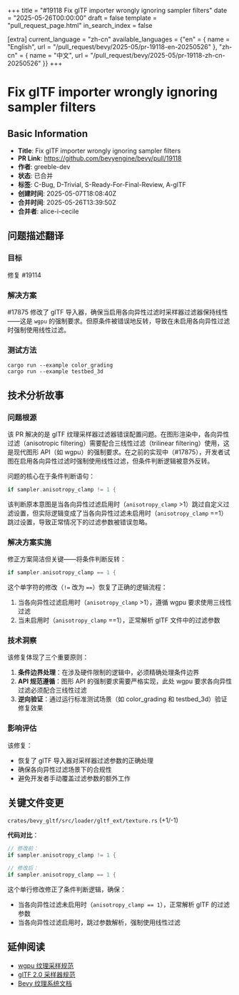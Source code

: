 +++
title = "#19118 Fix glTF importer wrongly ignoring sampler filters"
date = "2025-05-26T00:00:00"
draft = false
template = "pull_request_page.html"
in_search_index = false

[extra]
current_language = "zh-cn"
available_languages = {"en" = { name = "English", url = "/pull_request/bevy/2025-05/pr-19118-en-20250526" }, "zh-cn" = { name = "中文", url = "/pull_request/bevy/2025-05/pr-19118-zh-cn-20250526" }}
+++

# Fix glTF importer wrongly ignoring sampler filters

## Basic Information  
- **Title**: Fix glTF importer wrongly ignoring sampler filters  
- **PR Link**: https://github.com/bevyengine/bevy/pull/19118  
- **作者**: greeble-dev  
- **状态**: 已合并  
- **标签**: C-Bug, D-Trivial, S-Ready-For-Final-Review, A-glTF  
- **创建时间**: 2025-05-07T18:08:40Z  
- **合并时间**: 2025-05-26T13:39:50Z  
- **合并者**: alice-i-cecile  

## 问题描述翻译  
### 目标  
修复 #19114  

### 解决方案  
#17875 修改了 glTF 导入器，确保当启用各向异性过滤时采样器过滤器保持线性——这是 `wgpu` 的强制要求。但原条件被错误地反转，导致在未启用各向异性过滤时强制使用线性过滤。  

### 测试方法  
``` 
cargo run --example color_grading  
cargo run --example testbed_3d  
```

## 技术分析故事  

### 问题根源  
该 PR 解决的是 glTF 纹理采样器过滤器错误配置问题。在图形渲染中，各向异性过滤（anisotropic filtering）需要配合三线性过滤（trilinear filtering）使用，这是现代图形 API（如 wgpu）的强制要求。在之前的实现中（#17875），开发者试图在启用各向异性过滤时强制使用线性过滤，但条件判断逻辑被意外反转。

问题的核心在于条件判断语句：
```rust
if sampler.anisotropy_clamp != 1 {
```
该判断原本意图是当各向异性过滤启用时（`anisotropy_clamp` >1）跳过自定义过滤设置，但实际逻辑变成了当各向异性过滤未启用时（`anisotropy_clamp` ==1）跳过设置，导致正常情况下的过滤参数被错误忽略。

### 解决方案实施  
修正方案简洁但关键——将条件判断反转：
```rust
if sampler.anisotropy_clamp == 1 {
```
这个单字符的修改（`!=` 改为 `==`）恢复了正确的逻辑流程：
1. 当各向异性过滤启用时（`anisotropy_clamp` >1），遵循 wgpu 要求使用三线性过滤
2. 当未启用时（`anisotropy_clamp` ==1），正常解析 glTF 文件中的过滤参数

### 技术洞察  
该修复体现了三个重要原则：
1. **条件边界处理**：在涉及硬件限制的逻辑中，必须精确处理条件边界
2. **API 规范遵循**：图形 API 的强制要求需要严格实现，此处 wgpu 要求各向异性过滤必须配合三线性过滤
3. **逆向验证**：通过运行标准测试场景（如 color_grading 和 testbed_3d）验证修复效果

### 影响评估  
该修复：
- 恢复了 glTF 导入器对采样器过滤参数的正确处理
- 确保各向异性过滤场景下的合规性
- 避免开发者手动覆盖过滤参数的额外工作

## 关键文件变更  
`crates/bevy_gltf/src/loader/gltf_ext/texture.rs` (+1/-1)  

**代码对比**：
```rust
// 修改前：
if sampler.anisotropy_clamp != 1 {

// 修改后：
if sampler.anisotropy_clamp == 1 {
```
这个单行修改修正了条件判断逻辑，确保：
- 当各向异性过滤未启用时（`anisotropy_clamp == 1`），正常解析 glTF 的过滤参数
- 当各向异性过滤启用时，跳过参数解析，强制使用线性过滤

## 延伸阅读  
- [wgpu 纹理采样规范](https://docs.rs/wgpu/latest/wgpu/struct.SamplerDescriptor.html)
- [glTF 2.0 采样器规范](https://www.khronos.org/registry/glTF/specs/2.0/glTF-2.0.html#samplers)
- [Bevy 纹理系统文档](https://docs.rs/bevy_render/latest/bevy_render/texture/struct.Image.html)